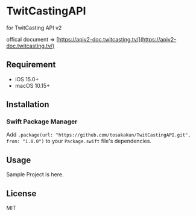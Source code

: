 # TwitCastingAPI

for TwitCasting API v2

offical document => [https://apiv2-doc.twitcasting.tv/](https://apiv2-doc.twitcasting.tv/)

## Requirement

- iOS 15.0+
- macOS 10.15+

## Installation

### Swift Package Manager
Add `.package(url: "https://github.com/tosakakun/TwitCastingAPI.git", from: "1.0.0")` to your `Package.swift` file's dependencies.

## Usage

Sample Project is here.

## License
MIT
